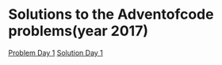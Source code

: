 # Solutions to the Adventofcode problems(year 2017)
[Problem Day 1](http://adventofcode.com/2017/day/1) [Solution Day 1](docs/Advent-of-code/Day1)

